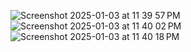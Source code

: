 ![Screenshot 2025-01-03 at 11 39 57 PM](https://github.com/user-attachments/assets/ae9613d1-7196-47d7-a9d3-d920edacc6ed)
![Screenshot 2025-01-03 at 11 40 02 PM](https://github.com/user-attachments/assets/643d0ce6-f5a0-4471-96c4-d17e5f576222)
![Screenshot 2025-01-03 at 11 40 18 PM](https://github.com/user-attachments/assets/2c6e0cce-30c1-4131-aec5-10fcb0ecf5c1)
